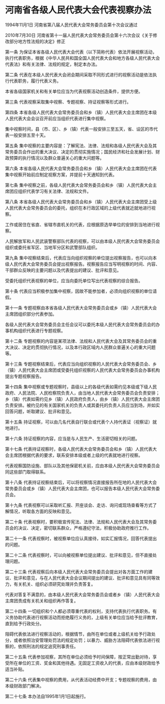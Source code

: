 # 河南省各级人民代表大会代表视察办法

1994年11月1日 河南省第八届人民代表大会常务委员会第十次会议通过

2010年7月30日 河南省第十一届人民代表大会常务委员会第十六次会议《关于修改部分地方性法规的决定》修正

<!-- INFO END -->

第一条 为保证本省各级人民代表大会代表（以下简称代表）依法开展视察活动，执行代表职务，根据《中华人民共和国全国人民代表大会和地方各级人民代表大会代表法》和有关法律、法规的规定，制定本办法。

第二条 代表在本级人民代表大会闭会期间采取不同形式进行的视察活动是依法执行代表职务，履行代表义务。

本省各级国家机关和有关单位应当为代表视察活动创造条件，提供方便。

第三条 代表视察采取集中视察、专题视察、持证视察等形式进行。

第四条 本省各级人民代表大会常务委员会和乡（镇）人民代表大会主席团在本级人民代表大会会议召开前应当组织代表进行集中视察。

集中视察时间，县（市、区）、乡（镇）代表一般安排三至五天，省、设区的市代表一般安排五至十天。

第五条 集中视察的主要内容是：了解宪法、法律、法规和各级人民代表大会及其常务委员会作出的重大决议、决定的贯彻实施情况；国民经济和社会发展计划、财政预算的执行情况以及群众普遍关心的重大问题等。

第六条 本省各级人民代表大会常务委员会和乡（镇）人民代表大会主席团在代表集中视察开始前应制定视察方案，并提前十天通知到代表。

第七条 集中视察之前，各级人民代表大会常务委员会和乡（镇）人民代表大会主席团应组织代表学习有关法律、法规和文件。

第八条 本省各级人民代表大会常务委员会和乡（镇）人民代表大会主席团受上级人民代表大会常务委员会的委托，组织在本行政区域的上级代表就近就地进行视察。

工作或居住在省直、省辖市直机关的代表，应根据原选举单位的安排到当地进行视察。

人民解放军和人民武装警察部队代表的视察，可以由本级人民代表大会常务委员会组织或委托省军区、当地军分区和武警部队组织。

第九条 集中视察结束后，代表应当向组织视察的单位提出视察报告，也可以向本级人民代表大会常务委员会提出视察报告。视察报告应当写明视察的时间、内容、干部群众反映的主要问题以及代表提出的建议、批评和意见。

受委托组织代表视察的单位，应当向委托单位写出代表视察的综合报告。

第十条 代表应当积极参加集中视察，因故不能参加者，必须向组织视察的单位请假。

第十一条 专题视察由本省各级人民代表大会常务委员会或乡（镇）人民代表大会主席团组织部分代表参加。

各级人民代表大会常务委员会主任会议可以委托本级人民代表大会常务委员会的办事机构组织代表进行专题视察。

第十二条 专题视察的内容是某项法律、法规和人民代表大会及其常务委员会的重大决议、决定的贯彻执行情况，以及本行政区域内人民群众普遍关心的重大问题等。

第十三条 专题视察结束后，代表应当向组织视察的人民代表大会常务委员会、乡（镇）人民代表大会主席团或受委托组织视察的人民代表大会常务委员会办事机构提出专题视察报告。

第十四条 集中视察或专题视察时，县级以上的各级代表如需约见本级或下级人民政府、人民法院、人民检察院负责人，由当地人民代表大会常务委员会负责安排；乡（镇）代表如需约见乡（镇）人民政府负责人，由乡（镇）人民代表大会主席团负责安排。被约见的有关国家机关的负责人或其委托的负责人员应当到场，并如实回答问题，听取建议、批评和意见。

第十五条 持证视察，可以由几名代表自行联合或代表个人持代表证（视察证）就地进行。

第十六条 持证视察的内容，应当是与人民生产、生活密切相关的问题。

第十七条 代表持证视察时，各级人民代表大会常务委员会和乡（镇）人民代表大会主席团根据代表的要求，联系安排本级或者上级的代表就地进行视察。

代表视察国防设施、部队以及其他保密机关前，应由本级人民代表大会常务委员会同这些部门取得联系。

第十八条 代表持证视察结束后，可以将视察情况直接报告所在地的人民代表大会常务委员会或乡（镇）人民代表大会主席团，也可以报告本级人民代表大会常务委员会。

第十九条 代表视察可以采取听汇报、开座谈会、走访、询问或现场查看等方式了解情况，听取各方面的反映和意见。

第二十条 代表视察时，要积极宣传宪法、法律、法规和人民代表大会及其常务委员会的决议、决定，密切联系群众，严格遵纪守法，积极协助政府推行工作。

第二十一条 代表视察时，被视察单位应认真接待，如实汇报情况，回答代表提出的问题。

第二十二条 代表视察时，可以向被视察单位提出建议、批评和意见，但不直接处理问题。

第二十三条 代表视察后向本级人民代表大会常务委员会提出对各方面工作的建议、批评和意见，与在人民代表大会会议期间提出的建议、批评和意见具有同等效力，有关机关、组织必须研究处理并负责答复。

代表对答复不满意的，由本级人民代表大会常务委员会或者乡（镇）人民代表大会主席团责成有关机关和组织再作答复。

第二十四条 一切组织和个人都必须尊重代表的权利，支持代表执行代表职务。有义务协助代表进行视察活动而拒绝履行义务的，上级有关单位应当给予批评教育，直到给予行政处分。

阻碍代表依法进行视察活动的，根据情节，由所在单位或者上级机关给予行政处分，或者依照治安管理处罚法的规定处罚；以暴力、威胁方法阻碍代表依法进行视察的，依照刑法的规定追究刑事责任。

第二十五条 代表参加视察，其所在单位必须给予时间保障，按正常出勤对待，享受所在单位的工资、奖金和其他待遇。无固定工资收入的代表，应由本级财政给予适当补贴。

第二十六条 代表集中视察的费用，从代表活动经费中开支；专题视察的费用，由本级财政部门解决。

第二十七条 本办法自1995年1月1日起施行。

